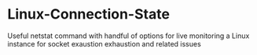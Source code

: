 # Linux-Connection-State
Useful netstat command with handful of options for live monitoring a Linux instance for socket exaustion exhaustion and related issues
